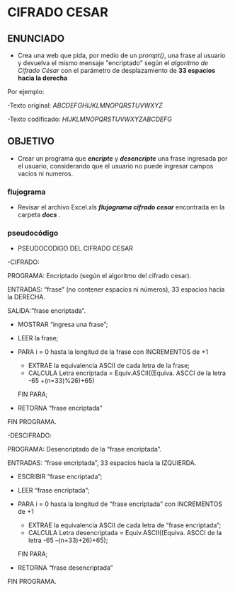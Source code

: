 # CIFRADO CESAR
## ENUNCIADO
- Crea una web que pida, por medio de un _prompt()_, una frase al usuario y devuelva el mismo mensaje "encriptado" según el _algoritmo de Cifrado César_ con el parámetro de desplazamiento de **33 espacios hacia la derecha**

 Por ejemplo:

  -Texto original: _ABCDEFGHIJKLMNOPQRSTUVWXYZ_

  -Texto codificado: _HIJKLMNOPQRSTUVWXYZABCDEFG_

## OBJETIVO
- Crear un programa que **_encripte_** y **_desencripte_** una frase ingresada por el usuario, considerando que el usuario no puede ingresar campos vacios ni numeros.

### flujograma
 - Revisar el archivo Excel.xls **_flujograma cifrado cesar_** encontrada en la carpeta **_docs_** .

### pseudocódigo
   - PSEUDOCODIGO DEL CIFRADO CESAR

   -CIFRADO:

   PROGRAMA: Encriptado (según el algoritmo del cifrado cesar).

   ENTRADAS: “frase” (no contener espacios ni números), 33 espacios hacia la DERECHA.

   SALIDA:”frase encriptada”.

  - MOSTRAR “ingresa una frase”;

  - LEER la frase;
  - PARA  i = 0 hasta la longitud de la frase con INCREMENTOS de +1
     - EXTRAE la equivalencia ASCII de cada letra de la frase;
     - CALCULA Letra encriptada =  Equiv.ASCII((Equiva. ASCCI de la letra -65 +(n=33)%26)+65)

    FIN PARA;
  - RETORNA “frase encriptada”

   FIN PROGRAMA.

 -DESCIFRADO:

 PROGRAMA: Desencriptado de la “frase encriptada”.

 ENTRADAS: “frase encriptada”, 33 espacios hacia la IZQUIERDA.

  - ESCRIBIR “frase encriptada”;

  - LEER “frase encriptada”;
  - PARA  i = 0 hasta la longitud de “frase encriptada” con INCREMENTOS de +1

     - EXTRAE la equivalencia ASCII de cada letra de “frase encriptada”;
     - CALCULA Letra desencriptada =  Equiv.ASCII((Equiva. ASCCI de la letra -65 –(n=33)+26)+65);

    FIN PARA;

  - RETORNA “frase desencriptada”

  FIN PROGRAMA.
